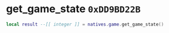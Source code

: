 # get_game_state `0xDD9BD22B`

```lua
local result --[[ integer ]] = natives.game.get_game_state()
```